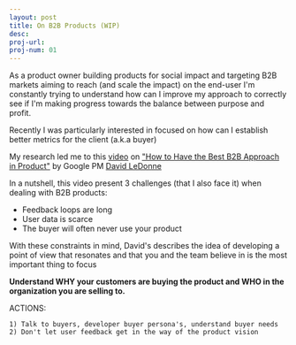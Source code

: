 ```yaml
---
layout: post
title: On B2B Products (WIP)
desc:
proj-url:
proj-num: 01
---
```


As a product owner building products for social impact and targeting B2B markets aiming to reach (and scale the impact) on the end-user I'm constantly trying to understand how can I improve my approach to correctly see if I'm making progress towards the balance between purpose and profit.

Recently I was particularly interested in focused on how can I establish better metrics for the client (a.k.a buyer)

My research led me to this [video](https://www.youtube.com/watch?v=0syFtxbkaoQ) on ["How to Have the Best B2B Approach in Product"](https://www.slideshare.net/productschool/how-to-have-the-best-b2b-approach-in-product-by-google-pm) by Google PM [David LeDonne](https://www.linkedin.com/in/davidledonne/)

In a nutshell, this video present 3 challenges (that I also face it) when dealing with B2B products:

- Feedback loops are long
- User data is scarce
- The buyer will often never use your product

With these constraints in mind, David's describes the idea of developing a point of view that resonates and that you and the team believe in is the most important thing to focus

**Understand WHY your customers are buying the product and WHO in the organization you are selling to.**

ACTIONS:

```
1) Talk to buyers, developer buyer persona's, understand buyer needs
2) Don't let user feedback get in the way of the product vision
```
